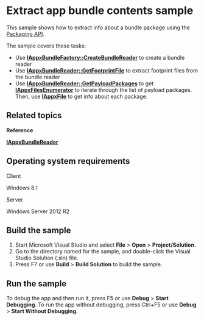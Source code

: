 Extract app bundle contents sample
==================================

This sample shows how to extract info about a bundle package using the [Packaging API](http://msdn.microsoft.com/en-us/library/windows/desktop/hh446766).

The sample covers these tasks:

-   Use [**IAppxBundleFactory::CreateBundleReader**](http://msdn.microsoft.com/en-us/library/windows/desktop/dn280279) to create a bundle reader
-   Use [**IAppxBundleReader::GetFootprintFile**](http://msdn.microsoft.com/en-us/library/windows/desktop/dn280298) to extract footprint files from the bundle reader
-   Use [**IAppxBundleReader::GetPayloadPackages**](http://msdn.microsoft.com/en-us/library/windows/desktop/dn280301) to get [**IAppxFilesEnumerator**](http://msdn.microsoft.com/en-us/library/windows/desktop/hh446685) to iterate through the list of payload packages. Then, use [**IAppxFile**](http://msdn.microsoft.com/en-us/library/windows/desktop/hh446683) to get info about each package.

Related topics
--------------

**Reference**

[**IAppxBundleReader**](http://msdn.microsoft.com/en-us/library/windows/desktop/dn280296)

Operating system requirements
-----------------------------

Client

Windows 8.1

Server

Windows Server 2012 R2

Build the sample
----------------

1.  Start Microsoft Visual Studio and select **File** \> **Open** \> **Project/Solution**.
2.  Go to the directory named for the sample, and double-click the Visual Studio Solution (.sln) file.
3.  Press F7 or use **Build** \> **Build Solution** to build the sample.

Run the sample
--------------

To debug the app and then run it, press F5 or use **Debug** \> **Start Debugging**. To run the app without debugging, press Ctrl+F5 or use **Debug** \> **Start Without Debugging**.

